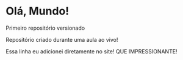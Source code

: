 # Olá, Mundo!
 Primeiro repositório versionado

Repositório criado durante uma aula ao vivo!

Essa linha eu adicionei diretamente no site! QUE IMPRESSIONANTE!
